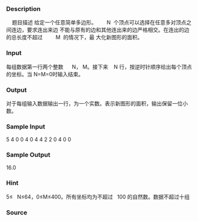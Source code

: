 
### Description
 
 
题目描述 
给定一个任意简单多边形。       N  个顶点可以选择在任意多对顶点之间连边，要求连出来边
不能与原有的边和其他连出来的边严格相交。在连出的边的总长度不超过         M  的情况下，最
大化新图形的面积。 
 
 

### Input
每组数据第一行两个整数      N， M。接下来    N 行，按逆时针顺序给出每个顶点的坐标。当
N=M=0时输入结束。 
 
 
### Output
对于每组输入数据输出一行，为一个实数。表示新图形的面积，输出保留一位小数。   
 
 
### Sample Input
5 4
0 0
4 0
4 4
2 2
0 4
0 0

### Sample Output
16.0
### Hint
5≤   N≤64，0≤M≤400。所有坐标均为不超过   100 的自然数。数据不超过十组

### Source
